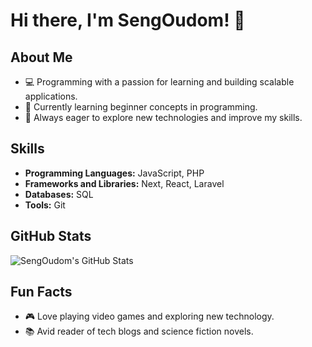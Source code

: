 # Hi there, I'm SengOudom! 👋
## About Me
- 💻 Programming with a passion for learning and building scalable applications.
- 🌱 Currently learning beginner concepts in programming.
- 🔭 Always eager to explore new technologies and improve my skills.
## Skills
- **Programming Languages:** JavaScript, PHP
- **Frameworks and Libraries:** Next, React, Laravel
- **Databases:** SQL
- **Tools:** Git
## GitHub Stats
![SengOudom's GitHub Stats](https://github-readme-stats.vercel.app/api?username=SengOudom&show_icons=true&count_private=true&theme=radical)
## Fun Facts
- 🎮 Love playing video games and exploring new technology.
- 📚 Avid reader of tech blogs and science fiction novels.
